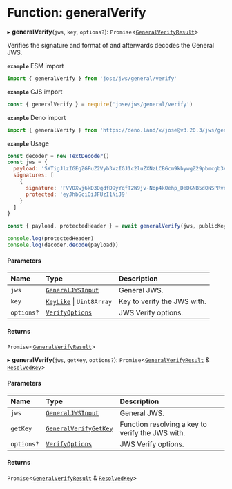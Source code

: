 # Function: generalVerify

▸ **generalVerify**(`jws`, `key`, `options?`): `Promise`<[`GeneralVerifyResult`](../interfaces/types.GeneralVerifyResult.md)\>

Verifies the signature and format of and afterwards decodes the General JWS.

**`example`** ESM import
```js
import { generalVerify } from 'jose/jws/general/verify'
```

**`example`** CJS import
```js
const { generalVerify } = require('jose/jws/general/verify')
```

**`example`** Deno import
```js
import { generalVerify } from 'https://deno.land/x/jose@v3.20.3/jws/general/verify.ts'
```

**`example`** Usage
```js
const decoder = new TextDecoder()
const jws = {
  payload: 'SXTigJlzIGEgZGFuZ2Vyb3VzIGJ1c2luZXNzLCBGcm9kbywgZ29pbmcgb3V0IHlvdXIgZG9vci4',
  signatures: [
    {
      signature: 'FVVOXwj6kD3DqdfD9yYqfT2W9jv-Nop4kOehp_DeDGNB5dQNSPRvntBY6xH3uxlCxE8na9d_kyhYOcanpDJ0EA',
      protected: 'eyJhbGciOiJFUzI1NiJ9'
    }
  ]
}

const { payload, protectedHeader } = await generalVerify(jws, publicKey)

console.log(protectedHeader)
console.log(decoder.decode(payload))
```

#### Parameters

| Name | Type | Description |
| :------ | :------ | :------ |
| `jws` | [`GeneralJWSInput`](../interfaces/types.GeneralJWSInput.md) | General JWS. |
| `key` | [`KeyLike`](../types/types.KeyLike.md) \| `Uint8Array` | Key to verify the JWS with. |
| `options?` | [`VerifyOptions`](../interfaces/types.VerifyOptions.md) | JWS Verify options. |

#### Returns

`Promise`<[`GeneralVerifyResult`](../interfaces/types.GeneralVerifyResult.md)\>

▸ **generalVerify**(`jws`, `getKey`, `options?`): `Promise`<[`GeneralVerifyResult`](../interfaces/types.GeneralVerifyResult.md) & [`ResolvedKey`](../interfaces/types.ResolvedKey.md)\>

#### Parameters

| Name | Type | Description |
| :------ | :------ | :------ |
| `jws` | [`GeneralJWSInput`](../interfaces/types.GeneralJWSInput.md) | General JWS. |
| `getKey` | [`GeneralVerifyGetKey`](../interfaces/jws_general_verify.GeneralVerifyGetKey.md) | Function resolving a key to verify the JWS with. |
| `options?` | [`VerifyOptions`](../interfaces/types.VerifyOptions.md) | JWS Verify options. |

#### Returns

`Promise`<[`GeneralVerifyResult`](../interfaces/types.GeneralVerifyResult.md) & [`ResolvedKey`](../interfaces/types.ResolvedKey.md)\>

